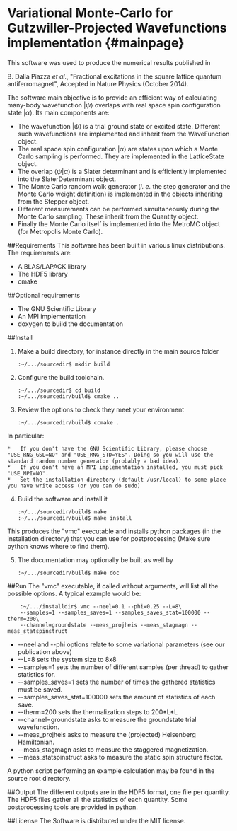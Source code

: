 Variational Monte-Carlo for Gutzwiller-Projected Wavefunctions implementation {#mainpage}
=============================================================================

This software was used to produce the numerical results published in

B. Dalla Piazza _et al._, "Fractional excitations in the square lattice quantum antiferromagnet", Accepted in Nature Physics (October 2014).

The software main objective is to provide an efficient way of calculating many-body wavefunction $|\psi\rangle$ overlaps with real space spin configuration state $|\alpha\rangle$. Its main components are:

*   The wavefunction $|\psi\rangle$ is a trial ground state or excited state. Different such wavefunctions are implemented and inherit from the WaveFunction object.
*   The real space spin configuration $|\alpha\rangle$ are states upon which a Monte Carlo sampling is performed. They are implemented in the LatticeState object.
*   The overlap $\langle\psi|\alpha\rangle$ is a Slater determinant and is efficiently implemented into the SlaterDeterminant object.
*   The Monte Carlo random walk generator (_i. e._ the step generator and the Monte Carlo weight definition) is implemented in the objects inheriting from the Stepper object.
*   Different measurements can be performed simultaneously during the Monte Carlo sampling. These inherit from the Quantity object.
*   Finally the Monte Carlo itself is implemented into the MetroMC object (for Metropolis Monte Carlo).

##Requirements
This software has been built in various linux distributions. The requirements are:
*   A BLAS/LAPACK library
*   The HDF5 library
*   cmake

##Optional requirements
*   The GNU Scientific Library
*   An MPI implementation
*   doxygen to build the documentation

##Install

1.  Make a build directory, for instance directly in the main source folder

        :~/.../sourcedir$ mkdir build

2.  Configure the build toolchain.

        :~/.../sourcedir$ cd build
        :~/.../sourcedir/build$ cmake ..

3.  Review the options to check they meet your environment

        :~/.../sourcedir/build$ ccmake .

In particular:

    *   If you don't have the GNU Scientific Library, please choose "USE_RNG_GSL=NO" and "USE_RNG_STD=YES". Doing so you will use the standard random number generator (probably a bad idea).
    *   If you don't have an MPI implementation installed, you must pick "USE_MPI=NO".
    *   Set the installation directory (default /usr/local) to some place you have write access (or you can do sudo)

4.  Build the software and install it

        :~/.../sourcedir/build$ make
        :~/.../sourcedir/build$ make install

This produces the "vmc" executable and installs python packages (in the installation directory) that you can use for postprocessing (Make sure python knows where to find them).

5.  The documentation may optionally be built as well by

        :~/.../sourcedir/build$ make doc

##Run
The "vmc" executable, if called without arguments, will list all the possible options. A typical example would be:

        :~/.../installdir$ vmc --neel=0.1 --phi=0.25 --L=8\
        --samples=1 --samples_saves=1 --samples_saves_stat=100000 --therm=200\
        --channel=groundstate --meas_projheis --meas_stagmagn --meas_statspinstruct

*   --neel and --phi options relate to some variational parameters (see our publication above)
*   --L=8 sets the system size to 8x8
*   --samples=1 sets the number of different samples (per thread) to gather statistics for.
*   --samples\_saves=1 sets the number of times the gathered statistics must be saved.
*   --samples\_saves\_stat=100000 sets the amount of statistics of each save.
*   --therm=200 sets the thermalization steps to 200\*L\*L
*   --channel=groundstate asks to measure the groundstate trial wavefunction.
*   --meas\_projheis asks to measure the (projected) Heisenberg Hamiltonian.
*   --meas\_stagmagn asks to measure the staggered magnetization.
*   --meas\_statspinstruct asks to measure the static spin structure factor.

A python script performing an example calculation may be found in the source root directory.

##Output
The different outputs are in the HDF5 format, one file per quantity. The HDF5 files gather all the statistics of each quantity. Some postprocessing tools are provided in python.

##License
The Software is distributed under the MIT license.
